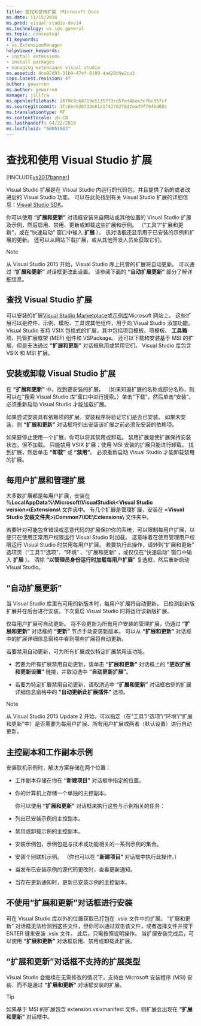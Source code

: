 ```yaml
---
title: 查找和使用扩展 |Microsoft Docs
ms.date: 11/15/2016
ms.prod: visual-studio-dev14
ms.technology: vs-ide-general
ms.topic: conceptual
f1_keywords:
- vs.ExtensionManager
helpviewer_keywords:
- install extensions
- install packages
- managing extensions visual studio
ms.assetid: 4ca92d93-31b9-47ef-8109-4a429d9e2ca3
caps.latest.revision: 47
author: gewarren
ms.author: gewarren
manager: jillfra
ms.openlocfilehash: 2070c9c68719e51357f3cd5fed4bee3cfbc35fcf
ms.sourcegitcommit: 1fc6ee928733e61a1f42782f832ead9f7946d00c
ms.translationtype: MT
ms.contentlocale: zh-CN
ms.lasthandoff: 04/22/2019
ms.locfileid: "60051903"
---
```

# <a name="finding-and-using-visual-studio-extensions"></a>查找和使用 Visual Studio 扩展
[!INCLUDE[vs2017banner](../includes/vs2017banner.md)]

Visual Studio 扩展是在 Visual Studio 内运行的代码包，并且提供了新的或者改进后的 Visual Studio 功能。 可以在此处找到有关 Visual Studio 扩展的详细信息：[Visual Studio SDK](../extensibility/visual-studio-sdk.md)。

 你可以使用 **“扩展和更新”** 对话框安装来自网站或其他位置的 Visual Studio 扩展及示例，然后启用、禁用、更新或卸载这些扩展和示例。 （“工具”/“扩展和更新”，或在“快速启动”  窗口中输入 **扩展** ）。 该对话框还显示用于已安装的示例和扩展的更新。 还可以从网站下载扩展，或从其他开发人员处获取它们。

> [!NOTE]
>  从 Visual Studio 2015 开始，Visual Studio 库上托管的扩展将自动更新。  可以通过 **“扩展和更新”** 对话框更改此设置。  请参阅下面的 **“自动扩展更新”** 部分了解详细信息。

## <a name="finding-visual-studio-extensions"></a>查找 Visual Studio 扩展
 可以安装的扩展[Visual Studio Marketplace](https://marketplace.visualstudio.com/)或[示例库](https://code.msdn.microsoft.com/vstudio)Microsoft 网站上。 这些扩展可以是控件、示例、模板、工具或其他组件，用于向 Visual Studio 添加功能。 Visual Studio 支持 VSIX 包格式的扩展，其中包括项目模板、项模板、 **工具箱** 项、托管扩展框架 (MEF) 组件和 VSPackage。 还可以下载和安装基于 MSI 的扩展，但是无法通过 **“扩展和更新”** 对话框启用或禁用它们。 Visual Studio 库包含 VSIX 和 MSI 扩展。

## <a name="installing-or-uninstalling-visual-studio-extensions"></a>安装或卸载 Visual Studio 扩展
 在 **“扩展和更新”** 中，找到要安装的扩展。 （如果知道扩展的名称或部分名称，则可以在“搜索 Visual Studio 库”窗口中进行搜索。）单击“下载”，然后单击“安装”。 必须重新启动 Visual Studio 才能加载扩展。

 如果尝试安装具有依赖项的扩展，安装程序将验证它们是否已安装。 如果未安装，则 **“扩展和更新”** 对话框将列出安装该扩展之前必须先安装的依赖项。

 如果要停止使用一个扩展，你可以将其禁用或卸载。 禁用扩展是使扩展保持安装状态，但不加载。 只能禁用 VSIX 扩展；使用 MSI 安装的扩展只能进行卸载。 找到扩展，然后单击 **“卸载”** 或 **“禁用”**。 必须重新启动 Visual Studio 才能卸载禁用的扩展。

## <a name="per-user-and-administrative-extensions"></a>每用户扩展和管理扩展
 大多数扩展都是每用户扩展，安装在 **%LocalAppData%\Microsoft\VisualStudio\\<Visual Studio version\>\Extensions\\** 文件夹中。 有几个扩展是管理扩展，安装在 **\<Visual Studio 安装文件夹>\Common7\IDE\Extensions\\** 文件夹中。

 若要针对可能包含错误或恶意代码的扩展保护你的系统，可以限制每用户扩展，以便只在使用正常用户权限运行 Visual Studio 时加载。 这意味着在使用管理用户权限运行 Visual Studio 时禁用每用户扩展。 若要执行此操作，请转到“扩展和更新”  选项页（“工具”/“选项”、“环境” 、“扩展和更新” ，或仅仅在“快速启动”  窗口中输入 **扩展** ）。 清除 **“以管理员身份运行时加载每用户扩展”** 复选框，然后重新启动 Visual Studio。

## <a name="automatic-extension-updates"></a>“自动扩展更新”
 当 Visual Studio 库里有可用的新版本时，每用户扩展将自动更新。  已检测到新版扩展并在后台进行安装，下次重启 Visual Studio 时将运行该新版扩展。

 仅每用户扩展可自动更新。  将不会更新为所有用户安装的管理扩展，仍通过 **“扩展和更新”** 对话框的 **“更新”** 节点手动安装新版本。 可以从 **“扩展和更新”** 对话框中的扩展详细信息窗格中看到哪些扩展将自动更新。

 若要禁用自动更新，可为所有扩展或仅特定扩展禁用该功能。

- 若要为所有扩展禁用自动更新，请单击 **“扩展和更新”** 对话框上的 **“更改扩展和更新设置”** 链接，并取消选中 **“自动更新扩展”**。

- 若要为特定扩展禁用自动更新，请取消选中 **“扩展和更新”** 对话框右侧的扩展详细信息窗格中的 **“自动更新此扩展插件”** 选项。

> [!NOTE]
>  从 Visual Studio 2015 Update 2 开始，可以指定（在“工具”/“选项”/“环境”/“扩展和更新”中）是否需要为每用户扩展、所有用户扩展或两者（默认设置）进行自动更新。

## <a name="sample-master-copies-and-working-copies"></a>主控副本和工作副本示例
 安装联机示例时，解决方案存储在两个位置：

- 工作副本存储在你在 **“新建项目”** 对话框中指定的位置。

- 你的计算机上存储一个单独的主控副本。

  你可以使用 **“扩展和更新”** 对话框来执行这些与示例相关的任务：

- 列出已安装示例的主控副本。

- 禁用或卸载示例的主控副本。

- 安装示例包，示例包是与技术或功能相关的一系列示例的集合。

- 安装个别联机示例。 （你也可以在 **“新建项目”** 对话框中执行此操作。）

- 当发布已安装示例的源代码更改时，查看更新通知。

- 当存在更新通知时，更新已安装示例的主控副本。

## <a name="installing-without-using-the-extensions-and-updates-dialog-box"></a>不使用“扩展和更新”对话框进行安装
 可在 Visual Studio 库以外的位置获取已打包在 .vsix 文件中的扩展。 “扩展和更新”  对话框无法检测到这些文件，但你可以通过双击该文件，或者选择文件并按下 ENTER 键来安装 .vsix 文件。 此后，只需按照说明操作。 当扩展安装完成后，可以使用 **“扩展和更新”** 对话框启用、禁用或卸载此扩展。

## <a name="extension-types-not-supported-by-the-extensions-and-updates-dialog-box"></a>“扩展和更新”对话框不支持的扩展类型
 Visual Studio 会继续在无需修改的情况下，支持由 Microsoft 安装程序 (MSI) 安装、而不是通过 **“扩展和更新”** 对话框安装的扩展。

> [!TIP]
>  如果基于 MSI 的扩展包含 extension.vsixmanifest 文件，则扩展会出现在 **“扩展和更新”** 对话框中。
